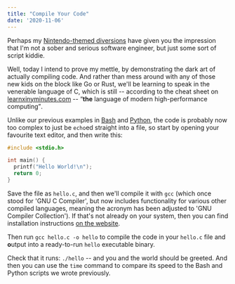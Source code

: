 ```yaml
---
title: "Compile Your Code"
date: '2020-11-06'
---
```


Perhaps my [Nintendo-themed diversions](mario_shells.html) have given
you the impression that I'm not a sober and serious software engineer,
but just some sort of script kiddie. 

Well, today I intend to prove my mettle, by demonstrating the dark art
of actually compiling code. And rather than mess around with any of
those new kids on the block like Go or Rust, we'll be learning to speak
in the venerable language of C, which is still -- according to the cheat
sheet on [learnxinyminutes.com](https://learnxinyminutes.com/docs/c/) --
<q>**the** language of modern high-performance computing</q>.

Unlike our previous examples in [Bash](your_first_program.html) and
[Python](now_in_python.html), the code is probably now too complex to
just be `echo`ed straight into a file, so start by opening your
favourite text editor, and then write this:

``` c
#include <stdio.h>

int main() { 
  printf("Hello World!\n"); 
  return 0; 
} 
```

Save the file as `hello.c`, and then we'll compile it with `gcc` (which
once stood for 'GNU C Compiler', but now includes functionality for
various other compiled languages, meaning the acronym has been adjusted
to 'GNU Compiler Collection'). If that's not already on your system,
then you can find installation instructions [on the
website](https://gcc.gnu.org/install/).

Then run `gcc hello.c -o hello` to compile the code in your `hello.c`
file and **o**utput into a ready-to-run `hello` executable binary.

Check that it runs: `./hello` -- and you and the world should be
greeted. And then you can use the `time` command to compare its speed to
the Bash and Python scripts we wrote previously.
